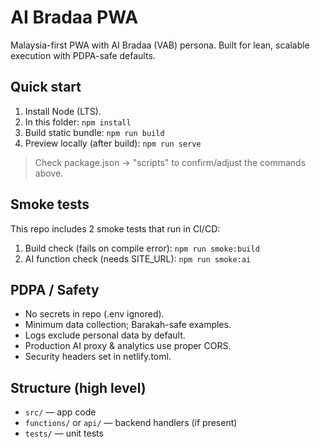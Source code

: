 # AI Bradaa PWA

Malaysia-first PWA with AI Bradaa (VAB) persona. Built for lean, scalable execution with PDPA-safe defaults.

## Quick start

1. Install Node (LTS).
2. In this folder: `npm install`
3. Build static bundle: `npm run build`
4. Preview locally (after build): `npm run serve`

> Check package.json → "scripts" to confirm/adjust the commands above.

## Smoke tests

This repo includes 2 smoke tests that run in CI/CD:

1. Build check (fails on compile error): `npm run smoke:build`
2. AI function check (needs SITE_URL): `npm run smoke:ai`

## PDPA / Safety

- No secrets in repo (.env ignored).
- Minimum data collection; Barakah-safe examples.
- Logs exclude personal data by default.
- Production AI proxy & analytics use proper CORS.
- Security headers set in netlify.toml.

## Structure (high level)

- `src/` — app code
- `functions/` or `api/` — backend handlers (if present)
- `tests/` — unit tests
